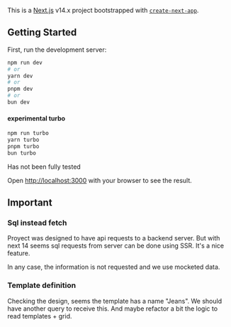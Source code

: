 This is a [Next.js](https://nextjs.org/) v14.x project bootstrapped with [`create-next-app`](https://github.com/vercel/next.js/tree/canary/packages/create-next-app).

## Getting Started

First, run the development server:

```bash
npm run dev
# or
yarn dev
# or
pnpm dev
# or
bun dev
```

#### experimental turbo

```bash
npm run turbo
yarn turbo
pnpm turbo
bun turbo
```

Has not been fully tested

Open [http://localhost:3000](http://localhost:3000) with your browser to see the result.

## Important

### Sql instead fetch

Proyect was designed to have api requests to a backend server.
But with next 14 seems sql requests from server can be done using SSR.
It's a nice feature.

In any case, the information is not requested and we use mocketed data.

### Template definition

Checking the design, seems the template has a name "Jeans". We should have another query to receive this.
And maybe refactor a bit the logic to read templates + grid.
